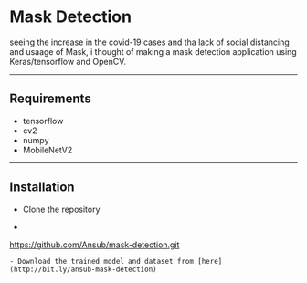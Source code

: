 # Mask Detection 
seeing the increase in the covid-19 cases and tha lack of social distancing and usaage of Mask, i thought of making a mask detection application using Keras/tensorflow and OpenCV.

---
## Requirements
- tensorflow
- cv2
- numpy
- MobileNetV2

 ---
## Installation
- Clone the repository
- ```bash
https://github.com/Ansub/mask-detection.git
```
- Download the trained model and dataset from [here] (http://bit.ly/ansub-mask-detection)

